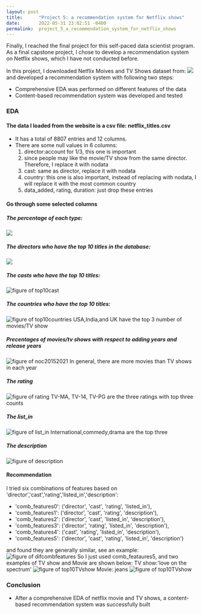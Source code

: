 ```yaml
---
layout: post
title:      "Project 5: a recommendation system for Netflix shows"
date:       2022-05-31 23:02:51 -0400
permalink:  project_5_a_recommendation_system_for_netflix_shows
---
```



Finally, I reached the final project for this self-paced data scientist program. As a final capstone project, I chose to develop a recommendation system on Netflix shows, which I have not conducted before.

In this project, I downloaded Netflix Moives and TV Shows dataset from: 
  ![](https://www.kaggle.com/datasets/shivamb/netflix-shows)
and developed a recommendation system with following two steps:

- Comprehensive EDA was performed on different features of the data
- Content-based recommendation system was developed and tested


### EDA

#### The data I loaded from the website is a csv file: netflix_titles.csv

- It has a total of 8807 entries and 12 columns.
- There are some null values in 6 columns:
  1) director:account for 1/3, this one is important 
  2) since people may like the movie/TV show from the same director. Therefore, I replace it with nodata
  3) cast: same as director, replace it with nodata
  4) country: this one is also important, instead of replacing with nodata, I will replace it with the most common country
  5) data_added, rating, duration: just drop these entries

#### Go through some selected columns

##### The percentage of each type:
![](https://raw.githubusercontent.com/eegshou/proj5/main/figures/notypes.png)

##### The directors who have the top 10 titles in the database:
![](https://raw.githubusercontent.com/eegshou/proj5/main/figures/top10directorunpacked.png)

##### The casts who have the top 10 titles:
![figure of top10cast](https://raw.githubusercontent.com/eegshou/proj5/main/figures/top10castunpacked.png)

##### The countries who have the top 10 titles:
![figure of top10countries](https://raw.githubusercontent.com/eegshou/proj5/main/figures/top10countryunpacked.png)
USA,India,and UK have the top 3 number of movies/TV show

##### Precentages of movies/tv shows with respect to adding years and release years
![figure of noc20152021](https://raw.githubusercontent.com/eegshou/proj5/main/figures/numofcounts2015_2021.png)
In general, there are more movies than TV shows in each year

##### The rating
![figure of rating](https://raw.githubusercontent.com/eegshou/proj5/main/figures/ratingcount.png)
TV-MA, TV-14, TV-PG are the three ratings with top three counts

##### The list_in
![figure of list_in](https://raw.githubusercontent.com/eegshou/proj5/main/figures/top10listed_inunpackedTVShow.png)
International,commedy,drama are the top three

##### The description
![figure of description](https://raw.githubusercontent.com/eegshou/proj5/main/figures/descriptionwordcloud.png)


#### Recommendation
I tried six combinations of features based on 'director','cast','rating','listed_in','description':
- 'comb_features0': ('director', 'cast', 'rating', 'listed_in'),
- 'comb_features1': ('director', 'cast', 'rating', 'description'),
- 'comb_features2': ('director', 'cast', 'listed_in', 'description'),
- 'comb_features3': ('director', 'rating', 'listed_in', 'description'),
- 'comb_features4': ('cast', 'rating', 'listed_in', 'description'),
- 'comb_features5': ('director', 'cast', 'rating', 'listed_in', 'description')

and found they are generally similar, see an example:
![figure of difcombfeatures](https://raw.githubusercontent.com/eegshou/proj5/main/figures/top10recomdtitles_toohottohandlebrazil_df.png)
So I just used comb_feataures5, and two examples of TV show and Movie are shown below:
TV show:'love on the spectrum'
![figure of top10TVshow](https://raw.githubusercontent.com/eegshou/proj5/main/figures/top10recomdtitles_loveonthespectrum.png)
Movie: jeans
![figure of top10TVshow](https://raw.githubusercontent.com/eegshou/proj5/main/figures/top10recomdtitles_jeans.png)
### Conclusion
- After a comprehensive EDA of netflix movie and TV shows, a content-based recommendation system was successfully built





